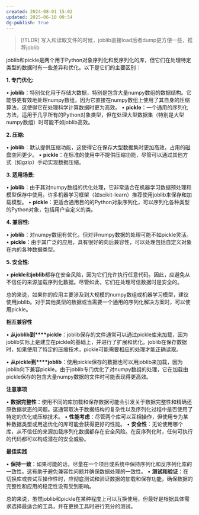 ```yaml
---
created: 2024-08-01 15:02
updated: 2025-06-10 09:54
dg-publish: true
---
```


> [!TLDR]
> 写入和读取文件的时候，joblib直接load后者dump更方便一些，推荐joblib



joblib和pickle是两个用于Python对象序列化和反序列化的库，但它们在处理特定类型的数据时有一些差异和优化。以下是它们的主要区别：

  

**1. 专门优化:**

• **joblib**：特别优化用于存储大数据，特别是包含大量numpy数组的数据结构。它能够更有效地处理numpy数组，因为它直接在numpy数组上使用了其自身的压缩算法，这使得它在处理科学计算数据时更为高效。
• **pickle**：一个通用的序列化方法，适用于几乎所有的Python对象类型，但在处理大型数据集（特别是大型numpy数组）时可能不如joblib高效。

**2. 压缩:**

• **joblib**：默认提供压缩功能，这使得它在保存大型数据集时更加高效，占用的磁盘空间更少。
• **pickle**：在标准的使用中不提供压缩功能，尽管可以通过其他方式（如gzip）手动实现数据压缩。

**3. 适用场景:**

• **joblib**：由于其对numpy数组的优化处理，它非常适合在机器学习数据预处理和模型保存中使用。许多机器学习框架（如scikit-learn）推荐使用joblib来保存和加载模型。
• **pickle**：更适合通用目的的Python对象序列化，可以序列化各种类型的Python对象，包括用户自定义的类。

**4. 兼容性:**

• **joblib**：对numpy数组有优化，但对非numpy数据的处理可能不如pickle灵活。
• **pickle**：由于其广泛的应用，具有很好的向后兼容性，可以处理包括自定义对象在内的各种数据类型。

**5. 安全性:**

• **pickle**和**joblib**都存在安全风险，因为它们允许执行任意代码。因此，应避免从不信任的来源加载序列化数据。尽管如此，它们在处理可信数据时是安全的。

总的来说，如果你的应用主要涉及到大规模的numpy数组或机器学习模型，建议使用joblib。对于其他类型的数据或当需要一个通用的序列化解决方案时，可以使用pickle。



**相互兼容性**

• **从****joblib****到****pickle**：joblib保存的文件通常可以通过pickle库来加载，因为joblib实际上是建立在pickle的基础上，并进行了扩展和优化。joblib在保存数据时，如果使用了特定的压缩技术，pickle可能需要相应的处理才能正确读取。

• **从****pickle****到****joblib**：使用pickle保存的数据也可以用joblib来加载，因为joblib向下兼容pickle。由于joblib专门优化了对numpy数组的处理，它在加载由pickle保存的包含大量numpy数据的文件时可能表现得更高效。

  

**注意事项**

• **数据完整性**：使用不同的库加载和保存数据可能会引发关于数据完整性和精确还原数据状态的问题。这通常取决于数据结构的复杂性以及序列化过程中是否使用了特定的优化或压缩技术。
• **性能考虑**：尽管两个库可以互相操作，但使用专为某种数据类型或用途优化的库可能会获得更好的性能。
• **安全性**：无论使用哪个库，从不信任的来源加载序列化数据都存在安全风险。在反序列化时，任何可执行的代码都可以构成潜在的安全威胁。

  

**最佳实践**

• **保持一致**：如果可能的话，尽量在一个项目或系统中保持序列化和反序列化库的一致性。这有助于避免兼容性问题并确保数据处理的一致性。
• **测试和验证**：在切换库或尝试互操作性时，应彻底测试和验证数据的加载和保存功能，确保数据的完整性和应用的稳定性没有受到影响。

  

总的来说，虽然joblib和pickle在某种程度上可以互换使用，但最好是根据具体需求选择最适合的工具，并在更换工具时进行充分的测试。


